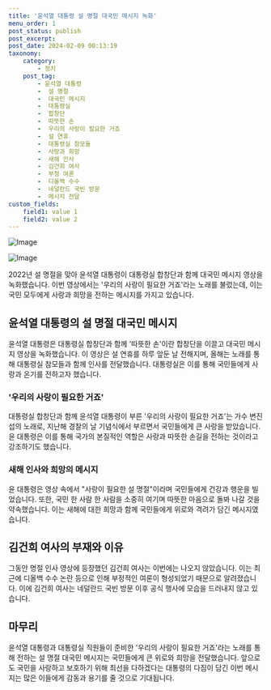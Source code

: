 ```yaml
---
title: '윤석열 대통령 설 명절 대국민 메시지 녹화'
menu_order: 1
post_status: publish
post_excerpt: 
post_date: 2024-02-09 00:13:19
taxonomy:
    category:
        - 정치
    post_tag:
        - 윤석열 대통령
        -  설 명절
        -  대국민 메시지
        -  대통령실
        -  합창단
        -  따뜻한 손
        -  우리의 사랑이 필요한 거죠
        -  설 연휴
        -  대통령실 참모들
        -  사랑과 희망
        -  새해 인사
        -  김건희 여사
        -  부정 여론
        -  디올백 수수
        -  네덜란드 국빈 방문
        -  메시지 전달
custom_fields:
    field1: value 1
    field2: value 2
---
```


![Image](https://imgnews.pstatic.net/image/629/2024/02/08/202458591707380661_20240208174702320.jpg?type=w647)

![Image](https://imgnews.pstatic.net/image/629/2024/02/08/202484241707380499_20240208174702325.jpg?type=w647)

2022년 설 명절을 맞아 윤석열 대통령이 대통령실 합창단과 함께 대국민 메시지 영상을 녹화했습니다. 이번 영상에서는 '우리의 사랑이 필요한 거죠'라는 노래를 불렀는데, 이는 국민 모두에게 사랑과 희망을 전하는 메시지를 가지고 있습니다.
## 윤석열 대통령의 설 명절 대국민 메시지
윤석열 대통령은 대통령실 합창단과 함께 '따뜻한 손'이란 합창단을 이끌고 대국민 메시지 영상을 녹화했습니다. 이 영상은 설 연휴를 하루 앞둔 날 전해지며, 올해는 노래를 통해 대통령실 참모들과 함께 인사를 전달했습니다. 대통령실은 이를 통해 국민들에게 사랑과 온기를 전하고자 했습니다.
### '우리의 사랑이 필요한 거죠'
대통령실 합창단과 함께 윤석열 대통령이 부른 '우리의 사랑이 필요한 거죠'는 가수 변진섭의 노래로, 지난해 경찰의 날 기념식에서 부르면서 국민들에게 큰 사랑을 받았습니다. 윤 대통령은 이를 통해 국가의 본질적인 역할은 사랑과 따뜻한 손길을 전하는 것이라고 강조하기도 했습니다.
### 새해 인사와 희망의 메시지
윤 대통령은 영상 속에서 "사랑이 필요한 설 명절"이라며 국민들에게 건강과 행운을 빌었습니다. 또한, 국민 한 사람 한 사람을 소중히 여기며 따뜻한 마음으로 돌봐 나갈 것을 약속했습니다. 이는 새해에 대한 희망과 함께 국민들에게 위로와 격려가 담긴 메시지였습니다.
## 김건희 여사의 부재와 이유
그동안 명절 인사 영상에 등장했던 김건희 여사는 이번에는 나오지 않았습니다. 이는 최근에 디올백 수수 논란 등으로 인해 부정적인 여론이 형성되었기 때문으로 알려졌습니다. 이에 김건희 여사는 네덜란드 국빈 방문 이후 공식 행사에 모습을 드러내지 않고 있습니다.
## 마무리
윤석열 대통령과 대통령실 직원들이 준비한 '우리의 사랑이 필요한 거죠'라는 노래를 통해 전하는 설 명절 대국민 메시지는 국민들에게 큰 위로와 희망을 전달했습니다. 앞으로도 국민을 사랑하고 보호하기 위해 최선을 다하겠다는 대통령의 다짐이 담긴 이번 메시지는 많은 이들에게 감동과 용기를 줄 것으로 기대됩니다.
